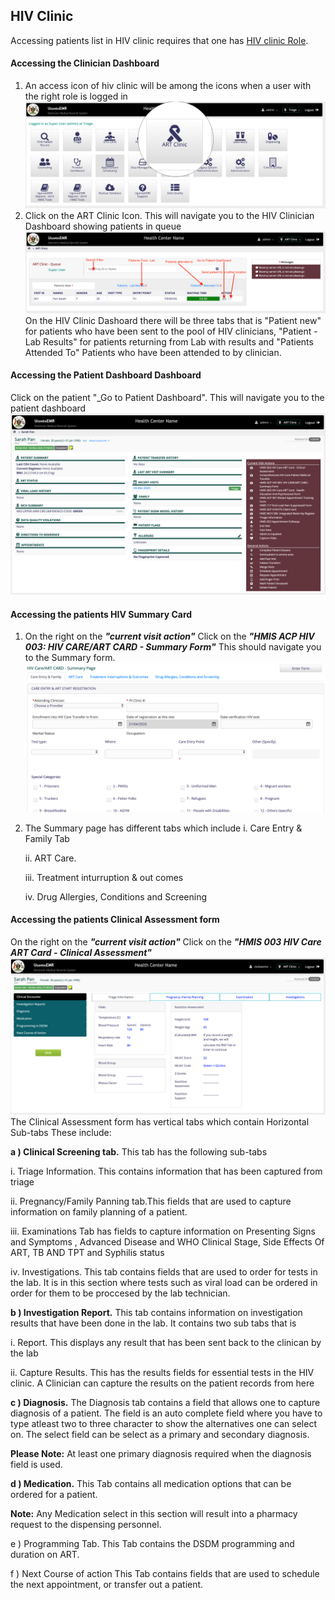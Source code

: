 ## HIV Clinic
Accessing patients list in HIV clinic requires that one has [HIV clinic Role](../installation-and-configuration/roles.md). 

#### Accessing the Clinician Dashboard

1. An access icon of hiv clinic will be among the icons when a user with the right role is logged in 
![home page highlighting the ART clinic icon](../../images/poc/poc_art_clinic_home.png)
2. Click on the ART Clinic Icon. This will navigate you to the HIV Clinician Dashboard showing patients in queue
![Art clinic Provider's Dashboard](../../images/poc/art_clinic_provider_board.png)
On the HIV Clinic Dashoard there will be three tabs that is "Patient new" for patients who have been sent to the pool of HIV clinicians, "Patient - Lab Results" for patients returning from Lab with results and "Patients Attended To" Patients who have been attended to by clinician.

#### Accessing the Patient Dashboard Dashboard
Click on the patient "_Go to Patient Dashboard". This will navigate you to the patient dashboard
 ![Patients Dashboard](../../images/poc/poc_patient_dashboard.png)

#### Accessing the patients HIV Summary Card 
1. On the right on the _**"current visit action"**_ Click on the _**"HMIS ACP HIV 003: HIV CARE/ART CARD - Summary Form"**_  This should navigate you to the Summary form.
![HMIS ACP HIV 003: HIV CARE/ART CARD - Summary Form](../../images/poc/poc_hiv_clinic_summary.png)
2. The Summary page has different tabs which include 
    i. Care Entry & Family Tab
   
    ii. ART Care.
   
    iii. Treatment inturruption & out comes
   
    iv.  Drug Allergies, Conditions and Screening
   

#### Accessing the patients Clinical Assessment form 
On the right on the _**"current visit action"**_ Click on the _**"HMIS 003 HIV Care ART Card - Clinical Assessment"**_ 
![HMIS 003 HIV Care ART Card - Clinical Assessment](../../images/poc/poc_clinical_assessment_page.png)
The Clinical Assessment form has vertical tabs which contain  Horizontal Sub-tabs These include:
   
**a ) Clinical Screening tab.** This tab has the following sub-tabs

i. Triage Information. This contains information that has been captured from triage

ii. Pregnancy/Family Panning tab.This fields that are used to capture information on family planning of a patient. 

iii. Examinations Tab has fields to capture information on Presenting Signs and Symptoms , Advanced Disease and WHO Clinical Stage, Side Effects Of ART, TB AND TPT and Syphilis status

iv. Investigations. This tab contains fields that are used to order for tests in the lab. It is in this section where tests such as viral load can be ordered in order for them to be proccesed by the lab technician.

**b ) Investigation Report.** This tab contains information on investigation results that have been done in the lab. It contains two sub tabs that is 
    
i. Report. This displays any result that has been sent back to the clinican by the lab

ii. Capture Results. This has the results fields for essential tests in the HIV clinic. A Clinician can capture the results on the patient records from here
    
  **c ) Diagnosis.** The Diagnosis tab contains a field that allows one to capture diagnosis of a patient. The field is an auto complete field where you have to type atleast two to three character to show the alternatives one can select on. 
  The select field can be select as a primary and secondary diagnosis. 
  
  **Please Note:** At least one primary diagnosis required when the diagnosis field is used. 
  
  **d ) Medication.** This Tab contains all medication options that can be ordered for a patient.
 
  **Note:** Any Medication select in this section will result into a pharmacy request to the dispensing personnel.
       
  e ) Programming Tab. This Tab contains the DSDM programming and duration on ART. 
  
  f ) Next Course of action This Tab contains fields that are used to schedule the next appointment, or transfer out a patient.